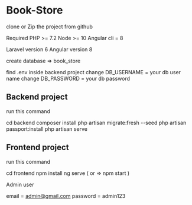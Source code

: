 ﻿# Book-Store
 
 clone or Zip the project from github

Required PHP >= 7.2
Node >= 10
Angular cli = 8

Laravel version 6
Angular version 8

create database => book_store

find .env inside backend project
change DB_USERNAME = your db user name
change DB_PASSWORD = your db password

Backend project
----

run this command

cd backend
composer install
php artisan migrate:fresh --seed
php artisan passport:install
php artisan serve

Frontend project
----

run this command

cd frontend
npm install
ng serve ( or => npm start )

Admin user

email = admin@gmail.com
password = admin123
